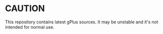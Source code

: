 # CAUTION #

This repository contains latest gPlus sources. It may be unstable and it's not intended for normal use.